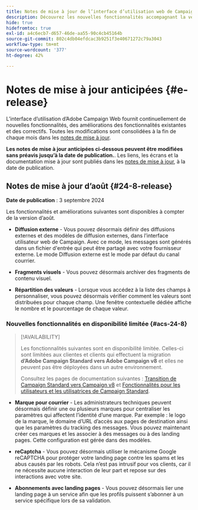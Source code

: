 ```yaml
---
title: Notes de mise à jour de l’interface d’utilisation web de Campaign v8
description: Découvrez les nouvelles fonctionnalités accompagnant la version suivante de l’interface d’utilisation de Campaign Web.
hide: true
hidefromtoc: true
exl-id: a4c6ecb7-d657-46de-aa55-90c4cb45164b
source-git-commit: 802c4db04efdcac3b9251f3e40671272c79a3043
workflow-type: tm+mt
source-wordcount: '377'
ht-degree: 42%

---
```


# Notes de mise à jour anticipées {#e-release}

L’interface d’utilisation d’Adobe Campaign Web fournit continuellement de nouvelles fonctionnalités, des améliorations des fonctionnalités existantes et des correctifs. Toutes les modifications sont consolidées à la fin de chaque mois dans les [notes de mise à jour](release-notes.md).

**Les notes de mise à jour anticipées ci-dessous peuvent être modifiées sans préavis jusqu’à la date de publication.**. Les liens, les écrans et la documentation mise à jour sont publiés dans les [notes de mise à jour](release-notes.md), à la date de publication.

## Notes de mise à jour d’août {#24-8-release}

**Date de publication** : 3 septembre 2024

Les fonctionnalités et améliorations suivantes sont disponibles à compter de la version d’août.

* **Diffusion externe** - Vous pouvez désormais définir des diffusions externes et des modèles de diffusion externes, dans l’interface utilisateur web de Campaign. Avec ce mode, les messages sont générés dans un fichier d&#39;entrée qui peut être partagé avec votre fournisseur externe. Le mode Diffusion externe est le mode par défaut du canal courrier.

* **Fragments visuels** - Vous pouvez désormais archiver des fragments de contenu visuel.

* **Répartition des valeurs** - Lorsque vous accédez à la liste des champs à personnaliser, vous pouvez désormais vérifier comment les valeurs sont distribuées pour chaque champ. Une fenêtre contextuelle dédiée affiche le nombre et le pourcentage de chaque valeur.

### Nouvelles fonctionnalités en disponibilité limitée {#acs-24-8}

>[!AVAILABILITY]
>
>Les fonctionnalités suivantes sont en disponibilité limitée. Celles-ci sont limitées aux clientes et clients qui effectuent la migration **d’Adobe Campaign Standard vers Adobe Campaign v8** et elles ne peuvent pas être déployées dans un autre environnement.
>
>Consultez les pages de documentation suivantes : [Transition de Campaign Standard vers Campaign v8](../rn/acs-migration.md) et [Fonctionnalités pour les utilisateurs et les utilisatrices de Campaign Standard](https://experienceleague.adobe.com/docs/experience-cloud/campaign/campaign-standard-migration-home.html?lang=fr).

* **Marque pour courrier** - Les administrateurs techniques peuvent désormais définir une ou plusieurs marques pour centraliser les paramètres qui affectent l’identité d’une marque. Par exemple : le logo de la marque, le domaine d’URL d’accès aux pages de destination ainsi que les paramètres du tracking des messages. Vous pouvez maintenant créer ces marques et les associer à des messages ou à des landing pages. Cette configuration est gérée dans des modèles.

* **reCaptcha** - Vous pouvez désormais utiliser le mécanisme Google reCAPTCHA pour protéger votre landing page contre les spams et les abus causés par les robots. Cela n’est pas intrusif pour vos clients, car il ne nécessite aucune interaction de leur part et repose sur des interactions avec votre site.

* **Abonnements avec landing pages** - Vous pouvez désormais lier une landing page à un service afin que les profils puissent s’abonner à un service spécifique lors de sa validation.



